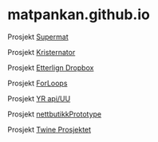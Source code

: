 # matpankan.github.io

Prosjekt [Supermat](https://matpankan.github.io/supermat/index.html)

Prosjekt [Kristernator](https://matpankan.github.io/kristernator/index.html)

Prosjekt [Etterlign Dropbox](https://matpankan.github.io/dropbox/index.html)

Prosjekt [ForLoops](https://matpankan.github.io/forloop/index.html)

Prosjekt [YR api/UU](https://matpankan.github.io/vermeldingAPI/index.html)

Prosjekt [nettbutikkPrototype](https://matpankan.github.io/nettbutikkPrototype/index.html)

Prosjekt [Twine Prosjektet](https://matpankan.github.io/twineproject/jarlovesimulator.html)
